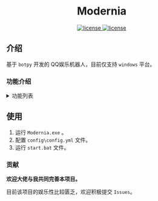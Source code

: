 <div align="center">

# Modernia

  <a href="https://github.com/xiayuanOvO/Modernia/blob/main/LICENSE">
    <img src="https://img.shields.io/badge/License-Apache%202.0-blue.svg?style=flat-square&logo=apache" alt="license">
  </a>
  <a href="https://www.python.org/downloads/">
    <img src="https://img.shields.io/badge/Python-3.8+-brightgreen.svg?style=flat-square&logo=python" alt="license">
  </a>
</div>

##  介绍

基于 `botpy` 开发的 QQ娱乐机器人，目前仅支持 `windows` 平台。

### 功能介绍

<details>
<summary>功能列表</summary>

#### 基本功能
- [x] 签到：获得金币
- [x] 查询：查询玩家数据

### 实用工具
- [x] 60s：每天60秒读懂世界
- [x] 一言：输出随机语录

</details>

## 使用

1. 运行 `Modernia.exe` 。
2. 配置 `config\config.yml` 文件。
3. 运行 `start.bat` 文件。

### 贡献

**欢迎大佬与我共同完善本项目。**

目前该项目的娱乐性比较匮乏，欢迎积极提交 `Issues`。


